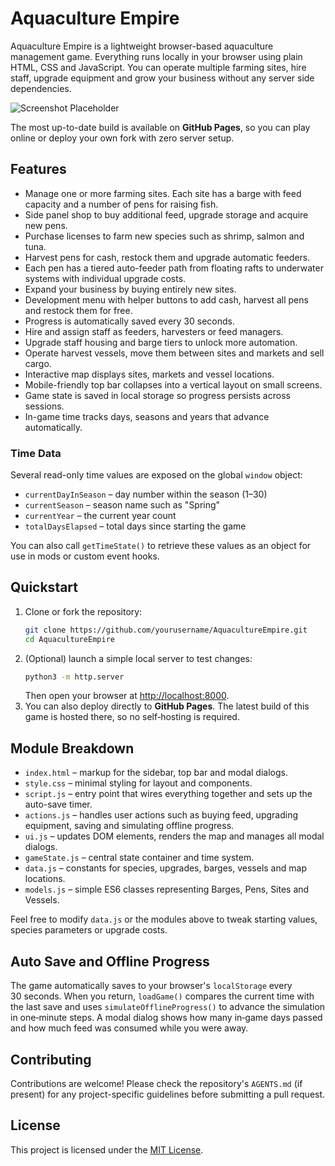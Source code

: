 # Aquaculture Empire

Aquaculture Empire is a lightweight browser-based aquaculture management game. Everything runs locally in your browser using plain HTML, CSS and JavaScript. You can operate multiple farming sites, hire staff, upgrade equipment and grow your business without any server side dependencies.

![Screenshot Placeholder](docs/screenshot.png)

The most up-to-date build is available on **GitHub Pages**, so you can play online or deploy your own fork with zero server setup.

## Features
- Manage one or more farming sites. Each site has a barge with feed capacity and a number of pens for raising fish.
- Side panel shop to buy additional feed, upgrade storage and acquire new pens.
- Purchase licenses to farm new species such as shrimp, salmon and tuna.
- Harvest pens for cash, restock them and upgrade automatic feeders.
- Each pen has a tiered auto-feeder path from floating rafts to
  underwater systems with individual upgrade costs.
- Expand your business by buying entirely new sites.
- Development menu with helper buttons to add cash, harvest all pens and restock them for free.
- Progress is automatically saved every 30 seconds.
- Hire and assign staff as feeders, harvesters or feed managers.
- Upgrade staff housing and barge tiers to unlock more automation.
- Operate harvest vessels, move them between sites and markets and sell cargo.
- Interactive map displays sites, markets and vessel locations.
- Mobile-friendly top bar collapses into a vertical layout on small screens.
- Game state is saved in local storage so progress persists across sessions.
- In-game time tracks days, seasons and years that advance automatically.

### Time Data
Several read-only time values are exposed on the global `window` object:

- `currentDayInSeason` – day number within the season (1–30)
- `currentSeason` – season name such as "Spring"
- `currentYear` – the current year count
- `totalDaysElapsed` – total days since starting the game

You can also call `getTimeState()` to retrieve these values as an object for
use in mods or custom event hooks.

## Quickstart
1. Clone or fork the repository:
   ```bash
   git clone https://github.com/yourusername/AquacultureEmpire.git
   cd AquacultureEmpire
   ```
2. (Optional) launch a simple local server to test changes:
   ```bash
   python3 -m http.server
   ```
   Then open your browser at [http://localhost:8000](http://localhost:8000).
3. You can also deploy directly to **GitHub Pages**. The latest build of this game is hosted there, so no self‑hosting is required.

## Module Breakdown
- `index.html` – markup for the sidebar, top bar and modal dialogs.
- `style.css` – minimal styling for layout and components.
- `script.js` – entry point that wires everything together and sets up the auto-save timer.
- `actions.js` – handles user actions such as buying feed, upgrading equipment, saving and simulating offline progress.
- `ui.js` – updates DOM elements, renders the map and manages all modal dialogs.
- `gameState.js` – central state container and time system.
- `data.js` – constants for species, upgrades, barges, vessels and map locations.
- `models.js` – simple ES6 classes representing Barges, Pens, Sites and Vessels.

Feel free to modify `data.js` or the modules above to tweak starting values, species parameters or upgrade costs.

## Auto Save and Offline Progress
The game automatically saves to your browser's `localStorage` every 30&nbsp;seconds. When you return, `loadGame()` compares the current time with the last save and uses `simulateOfflineProgress()` to advance the simulation in one‑minute steps. A modal dialog shows how many in‑game days passed and how much feed was consumed while you were away.

## Contributing
Contributions are welcome! Please check the repository's `AGENTS.md` (if present)
for any project-specific guidelines before submitting a pull request.

## License
This project is licensed under the [MIT License](LICENSE).
